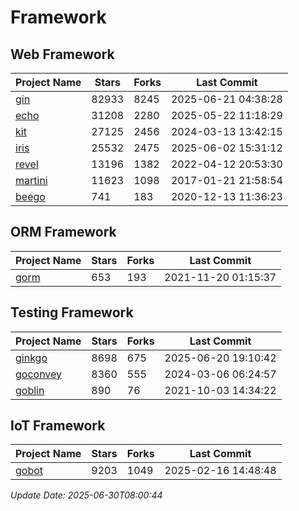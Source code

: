 # Framework

## Web Framework
| Project Name | Stars | Forks | Last Commit |
| ------------ | ----- | ----- | ----------- |
| [gin](https://github.com/gin-gonic/gin) | 82933 | 8245 | 2025-06-21 04:38:28 |
| [echo](https://github.com/labstack/echo) | 31208 | 2280 | 2025-05-22 11:18:29 |
| [kit](https://github.com/go-kit/kit) | 27125 | 2456 | 2024-03-13 13:42:15 |
| [iris](https://github.com/kataras/iris) | 25532 | 2475 | 2025-06-02 15:31:12 |
| [revel](https://github.com/revel/revel) | 13196 | 1382 | 2022-04-12 20:53:30 |
| [martini](https://github.com/go-martini/martini) | 11623 | 1098 | 2017-01-21 21:58:54 |
| [beego](https://github.com/astaxie/beego) | 741 | 183 | 2020-12-13 11:36:23 |

## ORM Framework
| Project Name | Stars | Forks | Last Commit |
| ------------ | ----- | ----- | ----------- |
| [gorm](https://github.com/jinzhu/gorm) | 653 | 193 | 2021-11-20 01:15:37 |

## Testing Framework
| Project Name | Stars | Forks | Last Commit |
| ------------ | ----- | ----- | ----------- |
| [ginkgo](https://github.com/onsi/ginkgo) | 8698 | 675 | 2025-06-20 19:10:42 |
| [goconvey](https://github.com/smartystreets/goconvey) | 8360 | 555 | 2024-03-06 06:24:57 |
| [goblin](https://github.com/franela/goblin) | 890 | 76 | 2021-10-03 14:34:22 |

## IoT Framework
| Project Name | Stars | Forks | Last Commit |
| ------------ | ----- | ----- | ----------- |
| [gobot](https://github.com/hybridgroup/gobot) | 9203 | 1049 | 2025-02-16 14:48:48 |

*Update Date: 2025-06-30T08:00:44*